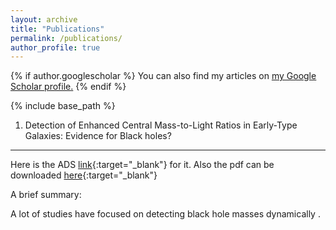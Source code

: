 ```yaml
---
layout: archive
title: "Publications"
permalink: /publications/
author_profile: true
---
```


{% if author.googlescholar %}
  You can also find my articles on <u><a href="{{author.googlescholar}}">my Google Scholar profile</a>.</u>
{% endif %}

{% include base_path %}

<!-- {% for post in site.publications reversed %}
  {% include archive-single.html %}
{% endfor %} -->
1. Detection of Enhanced Central Mass-to-Light Ratios in Early-Type Galaxies: Evidence for Black holes?
----
Here is the ADS [link](https://ui.adsabs.harvard.edu/abs/2017ApJ...850...15P/abstract){:target="_blank"} for it. Also the pdf can be downloaded [here](https://renuka268.github.io/files/Pechetti_2017.pdf){:target="_blank"}

A brief summary:

A lot of studies have focused on detecting black hole masses dynamically .
